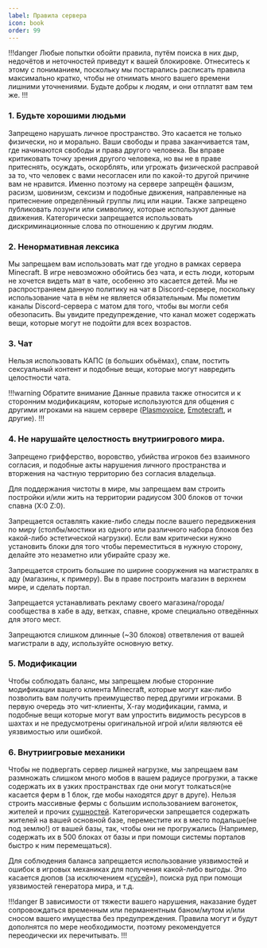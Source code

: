 ```yaml
---
label: Правила сервера
icon: book
order: 99
---
```

!!!danger
Любые попытки обойти правила, путём поиска в них дыр, недочётов и неточностей приведут к вашей блокировке. Отнеситесь к этому с пониманием, поскольку мы постарались расписать правила максимально кратко, чтобы не отнимать много вашего времени лишними уточнениями. Будьте добры к людям, и они отплатят вам тем же.
!!!

### 1. Будьте хорошими людьми
Запрещено нарушать личное пространство. Это касается не только физически, но и морально. Ваши свободы и права заканчивается там, где начинаются свободы и права другого человека. Вы вправе критиковать точку зрения другого человека, но вы не в праве притеснять, осуждать, оскорблять, или угрожать физической расправой за то, что человек с вами несогласен или по какой-то другой причине вам не нравится. Именно поэтому на сервере запрещён фашизм, расизм, шовинизм, сексизм и подобные движения, направленные на притеснение определённый группы лиц или нации. Также запрещено публиковать лозунги или символику, которые используют данные движения. Категорически запрещается использовать дискриминационные слова по отношению к другим людям.

### 2. Ненормативная лексика
Мы запрещаем вам использовать мат где угодно в рамках сервера Minecraft. В игре невозможно обойтись без чата, и есть люди, которым не хочется видеть мат в чате, особенно это касается детей. Мы не распространяем данную политику на чат в Discord-сервере, поскольку использование чата в нём не является обязательным. Мы пометим каналы Discord-сервера с матом для того, чтобы вы могли себя обезопасить. Вы увидите предупреждение, что канал может содержать вещи, которые могут не подойти для всех возрастов.

### 3. Чат
Нельзя использовать КАПС (в больших обьёмах), спам, постить сексуальный контент и подобные вещи, которые могут навредить целостности чата.

!!!warning Обратите внимание
Данные правила также относится и к сторонним модификациям, которые используются для общения с другими игроками на нашем сервере ([Plasmovoice](https://modrinth.com/plugin/plasmo-voice/versions), [Emotecraft](https://modrinth.com/mod/emotecraft/versions), и другие).
!!!

### 4. Не нарушайте целостность внутриигрового мира.
Запрещено грифферство, воровство, убийства игроков без взаимного согласия, и подобные акты нарушения личного пространства и вторжения на частную территорию без согласия владельца.

Для поддержания чистоты в мире, мы запрещаем вам строить постройки и/или жить на территории радиусом 300 блоков от точки спавна (X:0 Z:0).

Запрещается оставлять какие-либо следы после вашего передвижения по миру (столбы/мостики из одного или различного набора блоков без какой-либо эстетической нагрузки). Если вам критически нужно установить блоки для того чтобы переместиться в нужную сторону, делайте это незаметно или убирайте сразу же.

Запрещается строить большие по ширине сооружения на магистралях в аду (магазины, к примеру). Вы в праве построить магазин в верхнем мире, и сделать портал.

Запрещается устанавливать рекламу своего магазина/города/сообщества в хабе в аду, ветках, спавне, кроме специально отведённых для этого мест.

Запрещаются слишком длинные (~30 блоков) ответвления от вашей магистрали в аду, используйте основную ветку.

### 5. Модификации
Чтобы соблюдать баланс, мы запрещаем любые сторонние модификации вашего клиента Minecraft, которые могут как-либо позволить вам получить преимущество перед другими игроками. В первую очередь это чит-клиенты, X-ray модификации, гамма, и подобные вещи которые могут вам упростить видимость ресурсов в шахтах и не предусмотрены оригинальной игрой и/или являются её уязвимостью или ошибкой.

### 6. Внутриигровые механики
Чтобы не подвергать сервер лишней нагрузке, мы запрещаем вам размножать слишком много мобов в вашем радиусе прогрузки, а также содержать их в узких пространствах где они могут толкаться(не касается ферм в 1 блок, где мобы находятся друг в друге). Нельзя строить массивные фермы с большим использованием вагонеток, жителей и прочих 
[сущностей](https://minecraft.fandom.com/ru/wiki/%D0%A1%D1%83%D1%89%D0%BD%D0%BE%D1%81%D1%82%D0%B8 "Англ. entity. Кликни, чтобы перейти на вики!"). Категорически запрещается содержать жителей на вашей основной базе, переместите их в место подальше(не под землю!) от вашей базы, так, чтобы они не прогружались (Например, содержать их в 500 блоках от базы и при помощи системы порталов быстро к ним перемещаться).

Для соблюдения баланса запрещается использование уязвимостей и ошибок в игровых механиках для получения какой-либо выгоды. Это касается дюпов (за исключением «[гусей](https://www.youtube.com/watch?v=7u2VGFtzobM "Тнт-дюп. Чтобы увидеть пример, кликни!")»), поиска руд при помощи уязвимостей генератора мира, и т.д.


!!!danger
В зависимости от тяжести вашего нарушения, наказание будет сопровождаться временным или перманентным баном/мутом и/или сносом вашего имущества без предупреждения. Правила могут и будут дополнятся по мере необходимости, поэтому рекомендуется переодически их перечитывать.
!!!
